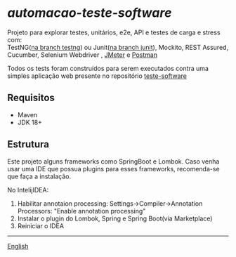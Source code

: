# _automacao-teste-software_

Projeto para explorar testes, unitários, e2e, API e testes de carga e stress com:  
TestNG([na branch testng](https://github.com/leonidesfernando/automacao-teste-software/tree/testng)) ou
Junit([na branch junit](https://github.com/leonidesfernando/automacao-teste-software/tree/junit)),
Mockito, REST Assured, Cucumber, Selenium Webdriver
, [JMeter](src/test/jmeter/README-JMETER.pt_br.md) e [Postman](src/test/postman/README-JMETER.pt_br.md)

Todos os tests foram construídos para serem executados contra uma simples aplicação web presente no
repositório [teste-software](https://github.com/leonidesfernando/teste-software)

## Requisitos

- Maven
- JDK 18+

## Estrutura
Este projeto alguns frameworks como SpringBoot e Lombok. Caso venha usar uma IDE que possua plugins para esses frameworks, recomenda-se que faça a instalação.

No IntelijIDEA:
1. Habilitar annotaion processing:
   Settings->Compiler->Annotation Processors: "Enable annotation processing"
2. Instalar o plugin do Lombok, Spring e Spring Boot(via Marketplace)
3. Reiniciar o IDEA

---
[English](README.md)
